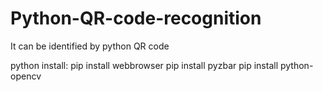 # Python-QR-code-recognition
It can be identified by python QR code

python install:
  pip install webbrowser
  pip install pyzbar
  pip install python-opencv
